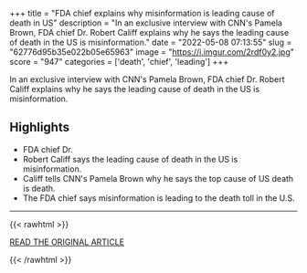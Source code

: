+++
title = "FDA chief explains why misinformation is leading cause of death in US"
description = "In an exclusive interview with CNN's Pamela Brown, FDA chief Dr. Robert Califf explains why he says the leading cause of death in the US is misinformation."
date = "2022-05-08 07:13:55"
slug = "62776d95b35e022b05e65963"
image = "https://i.imgur.com/2rdf0y2.jpg"
score = "947"
categories = ['death', 'chief', 'leading']
+++

In an exclusive interview with CNN's Pamela Brown, FDA chief Dr. Robert Califf explains why he says the leading cause of death in the US is misinformation.

## Highlights

- FDA chief Dr.
- Robert Califf says the leading cause of death in the US is misinformation.
- Califf tells CNN's Pamela Brown why he says the top cause of US death is death.
- The FDA chief says misinformation is leading to the death toll in the U.S.

---

{{< rawhtml >}}
  <p class="article-category">
    <a target="_blank" href="https://www.cnn.com/videos/health/2022/05/07/fda-robert-califf-intv-misinformation-death-sot-vpx.cnn">READ THE ORIGINAL ARTICLE</a>
  </p>
{{< /rawhtml >}}

